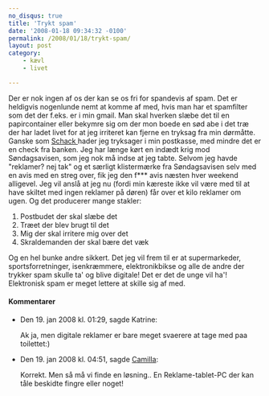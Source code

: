 ```yaml
---
no_disqus: true
title: 'Trykt spam'
date: '2008-01-18 09:34:32 -0100'
permalink: /2008/01/18/trykt-spam/
layout: post
category:
    - kævl
    - livet

---
```

Der er nok ingen af os der kan se os fri for spandevis af spam. Det er heldigvis nogenlunde nemt at komme af med, hvis man har et spamfilter som det der f.eks. er i min gmail. Man skal hverken slæbe det til en papircontainer eller bekymre sig om der mon boede en sød abe i det træ der har ladet livet for at jeg irriteret kan fjerne en tryksag fra min dørmåtte. Ganske som [Schack ](http://henrik.schack.dk/2008/01/17/b%c3%b8der-for-spam/)hader jeg tryksager i min postkasse, med mindre det er en check fra banken. Jeg har længe kørt en indædt krig mod Søndagsavisen, som jeg nok må indse at jeg tabte. Selvom jeg havde "reklamer? nej tak" og et særligt klistermærke fra Søndagsavisen selv med en avis med en streg over, fik jeg den f\*\*\* avis næsten hver weekend alligevel. Jeg vil anslå at jeg nu (fordi min kæreste ikke vil være med til at have skiltet med ingen reklamer på døren) får over et kilo reklamer om ugen. Og det producerer mange stakler:

1. Postbudet der skal slæbe det
2. Træet der blev brugt til det
3. Mig der skal irritere mig over det
4. Skraldemanden der skal bære det væk

 Og en hel bunke andre sikkert. Det jeg vil frem til er at supermarkeder, sportsforretninger, isenkræmmere, elektronikbikse og alle de andre der trykker spam skulle ta' og blive digitale! Det er det de unge vil ha'! Elektronisk spam er meget lettere at skille sig af med.
<div class="vintage-comments">
<h4>Kommentarer </h4>
<ul class="vintage-comments-list"><li>
<p class="comment-meta">Den <time datetime="2008-01-19T13:29:45+01:00">19. jan 2008 kl.  01:29</time>, sagde Katrine:</p>
<p>Ak ja, men digitale reklamer er bare meget svaerere at tage med paa toilettet:)</p>
</li>
<li>
<p class="comment-meta">Den <time datetime="2008-01-19T16:51:32+01:00">19. jan 2008 kl.  04:51</time>, sagde <a href="http://xoc.dk">Camilla</a>:</p>
<p>Korrekt. Men så må vi finde en løsning.. En Reklame-tablet-PC der kan tåle beskidte fingre eller noget!</p>
</li>
</ul>
</div>
